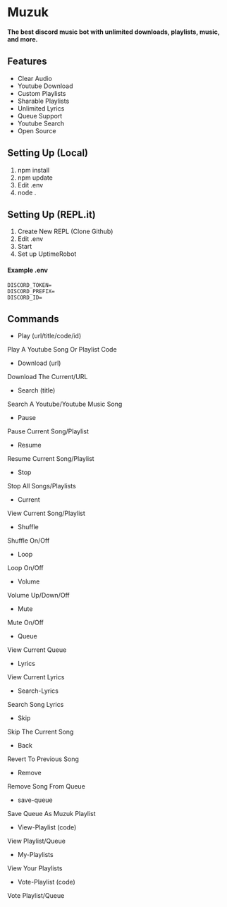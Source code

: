# Muzuk
**The best discord music bot with unlimited downloads, playlists, music, and more.**

## Features 
- Clear Audio
- Youtube Download
- Custom Playlists
- Sharable Playlists
- Unlimited Lyrics
- Queue Support
- Youtube Search
- Open Source

## Setting Up (Local)

1. npm install
2. npm update
3. Edit .env
4. node .

## Setting Up (REPL.it)

1. Create New REPL (Clone Github)
2. Edit .env
3. Start
4. Set up UptimeRobot

#### Example .env

```
DISCORD_TOKEN=
DISCORD_PREFIX=
DISCORD_ID=
```

## Commands

- Play (url/title/code/id)

Play A Youtube Song Or Playlist Code

- Download (url)

Download The Current/URL

- Search (title)

Search A Youtube/Youtube Music Song

- Pause

Pause Current Song/Playlist

- Resume

Resume Current Song/Playlist

- Stop

Stop All Songs/Playlists

- Current

View Current Song/Playlist

- Shuffle

Shuffle On/Off

- Loop

Loop On/Off

- Volume

Volume Up/Down/Off

- Mute

Mute On/Off

- Queue

View Current Queue

- Lyrics

View Current Lyrics

- Search-Lyrics

Search Song Lyrics

- Skip

Skip The Current Song

- Back

Revert To Previous Song

- Remove 

Remove Song From Queue

- save-queue

Save Queue As Muzuk Playlist

- View-Playlist (code)

View Playlist/Queue

- My-Playlists

View Your Playlists

- Vote-Playlist (code)

Vote Playlist/Queue